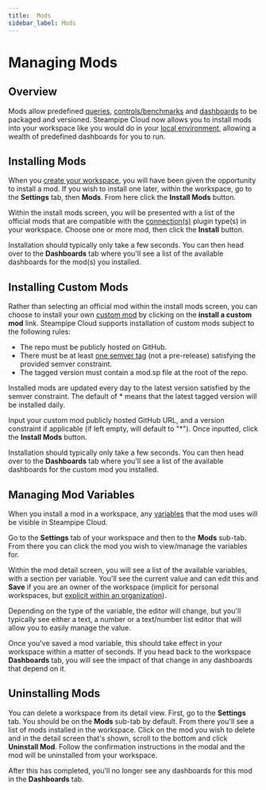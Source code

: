 ```yaml
---
title:  Mods
sidebar_label: Mods
---
```


# Managing Mods

## Overview

Mods allow predefined [queries](reference/mod-resources/query), [controls/benchmarks](mods/writing-controls) and [dashboards](mods/writing-dashboards) to be packaged and versioned. Steampipe Cloud now allows you to install mods into your workspace like you would do in your [local environment](mods/mod-dependencies), allowing a wealth of predefined dashboards for you to run.

## Installing Mods

When you [create your workspace](cloud/workspaces#creating-workspaces), you will have been given the opportunity to install a mod. If you wish to install one later, within the workspace, go to the **Settings** tab, then **Mods**. From here click the **Install Mods** button.

Within the install mods screen, you will be presented with a list of the official mods that are compatible with the [connection(s)](cloud/workspaces#managing-workspace-connections) plugin type(s) in your workspace. Choose one or more mod, then click the **Install** button.

Installation should typically only take a few seconds. You can then head over to the **Dashboards** tab where you'll see a list of the available dashboards for the mod(s) you installed.

## Installing Custom Mods

Rather than selecting an official mod within the install mods screen, you can choose to install your own [custom mod](https://steampipe.io/docs/mods/overview) by clicking on the **install a custom mod** link. Steampipe Cloud supports installation of custom mods subject to the following rules:
* The repo must be publicly hosted on GitHub.
* There must be at least [one semver tag](https://devhints.io/semver) (not a pre-release) satisfying the provided semver constraint.
* The tagged version must contain a mod.sp file at the root of the repo.

Installed mods are updated every day to the latest version satisfied by the semver constraint. The default of * means that the latest tagged version will be installed daily.

Input your custom mod publicly hosted GitHub URL, and a version constraint if applicable (if left empty, will default to "*"). Once inputted, click the **Install Mods** button.

Installation should typically only take a few seconds. You can then head over to the **Dashboards** tab where you'll see a list of the available dashboards for the custom mod you installed.


## Managing Mod Variables

When you install a mod in a workspace, any [variables](mods/mod-variables) that the mod uses will be visible in Steampipe Cloud.

Go to the **Settings** tab of your workspace and then to the **Mods** sub-tab. From there you can click the mod you wish to view/manage the variables for.

Within the mod detail screen, you will see a list of the available variables, with a section per variable. You'll see the current value and can edit this and **Save** if you are an owner of the workspace (implicit for personal workspaces, but [explicit within an organization](cloud/organizations#managing-users)).

Depending on the type of the variable, the editor will change, but you'll typically see either a text, a number or a text/number list editor that will allow you to easily manage the value.

Once you've saved a mod variable, this should take effect in your workspace within a matter of seconds. If you head back to the workspace **Dashboards** tab, you will see the impact of that change in any dashboards that depend on it.

## Uninstalling Mods

You can delete a workspace from its detail view. First, go to the **Settings** tab. You should be on the **Mods** sub-tab by default. From there you'll see a list of mods installed in the workspace. Click on the mod you wish to delete and in the detail screen that's shown, scroll to the bottom and click **Uninstall Mod**. Follow the confirmation instructions in the modal and the mod will be uninstalled from your workspace.

After this has completed, you'll no longer see any dashboards for this mod in the **Dashboards** tab.
